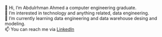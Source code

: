 👋 Hi, I’m Abdulrhman Ahmed a computer engineering graduate.  
👀 I’m interested in technology and anything related, data engineering.   
🌱 I’m currently learning data engineering and data warehouse desing and modeling.  
📫 You can reach me via [LinkedIn]([url](https://www.linkedin.com/in/abdulrhmannassef/))  


<!--
💞️ I’m looking to collaborate on data engineering, BI or data science projects  

Here are some ideas to get you started:

- 🔭 I’m currently working on ...
- 🌱 I’m currently learning ...
- 👯 I’m looking to collaborate on ...
- 🤔 I’m looking for help with ...
- 💬 Ask me about ...
- 📫 How to reach me: ...
- 😄 Pronouns: ...
- ⚡ Fun fact: ...
-->
